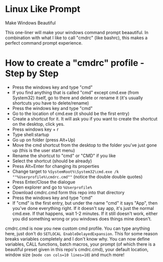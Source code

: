 # Linux Like Prompt
Make Windows Beautiful

This one-liner will make your windows command prompt beaautiful. In combination with what I like to call "cmdrc" (like bashrc), this makes a perfect command prompt experience.

# How to create a "cmdrc" profile - Step by Step
- Press the windows key and type "cmd"
- If you find anything that is called "cmd" except cmd.exe (from System32) itself, go to there and delete or rename it (it's usually shortcuts you have to delete/rename)
- Press the windows key and type "cmd"
- Go to the location of cmd.exe (it should be the first entry)
- Create a shortcut for it. It will ask you if you want to create the shortcut on the desktop, click yes.
- Press windows key + r
- Type shell:startup
- Go up on folder (press Alt+Up)
- Move the cmd shortcut from the desktop to the folder you've just gone up (this is the user start menu)
- Rename the shortcut to "cmd" or "CMD" if you like
- Select the shortcut (should be already)
- Press Alt+Enter for changing its properties
- Change target to `%SystemRoot%\System32\cmd.exe /k ""%Userprofile%\cmdrc.cmd""` (notice the double double quotes)
- Press Enter/Close the dialogue
- Open explorer and go to `%Userprofile%`
- Download cmdrc.cmd form this repo into that directory
- Press the windows key and type "cmd"
- If "cmd" is the first entry, but under the name "cmd" it says "App", then you've done everything right. If it doesn't say app, it's just the normal cmd.exe. If that happens, wait 1-2 minutes. If it still doesn't work, either you did something wrong or you windows does things mine doesn't.

cmdrc.cmd is now you new custom cmd profile. You can type anything here, just don't do `SETLOCAL EnableDelayedExpansion`. This for some reason breaks variables completely and I don't know why.
You can now define variables, CALL functions, batch macros, your prompt (of which there is a beautiful preset given in this repo's cmdrc.cmd), your default location, window size (`mode con cols=10 lines=10`) and much more!
